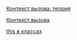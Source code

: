 [Контекст вызова: теория](https://doka.guide/js/function-context/)

[Контекст вызова](https://www.youtube.com/live/fQ7_GT8_zeM?si=bH07Sj5eBwahsJHs)

[this в классах](https://youtu.be/sJ4zRZ4fOdc?si=otklhmpo08PrSn0X)